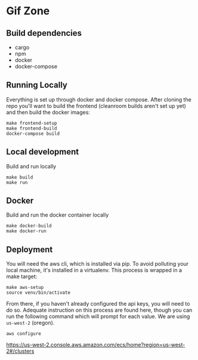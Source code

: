 # Gif Zone

## Build dependencies

- cargo
- npm
- docker
- docker-compose

## Running Locally

Everything is set up through docker and docker compose. After cloning the repo
you'll want to build the frontend (cleanroom builds aren't set up yet) and then
build the docker images:

```
make frontend-setup
make frontend-build
docker-compose build
```

## Local development

Build and run locally

```
make build
make run
```

## Docker

Build and run the docker container locally

```
make docker-build
make docker-run
```

## Deployment

You will need the aws cli, which is installed via pip. To avoid polluting your
local machine, it's installed in a virtualenv. This process is wrapped in a
make target:

```
make aws-setup
source venv/bin/activate
```

From there, if you haven't already configured the api keys, you will need to do
so. Adequate instruction on this process are found here, though you can run the
following command which will prompt for each value. We are using `us-west-2`
(oregon).

```
aws configure
```

https://us-west-2.console.aws.amazon.com/ecs/home?region=us-west-2#/clusters